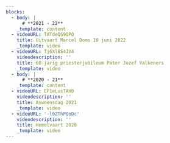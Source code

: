 ```yaml
---
blocks:
  - body: |
      # **2021 - 22**
    _template: content
  - videoURL: TATdeQS9QPQ
    title: Uitvaart Marcel Doms 10 juni 2022
    _template: video
  - videoURL: Tj6Xl8S4JV4
    videodescription: ''
    title: 60-jarig priesterjubileum Pater Jozef Valkeners
    _template: video
  - body: |
      # **2020 - 21**
    _template: content
  - videoURL: EF1eLusTAH0
    videodescription: ''
    title: Aswoensdag 2021
    _template: video
  - videoURL: '-l0ZThPQoDc'
    videodescription: ''
    title: Hemelvaart 2020
    _template: video
---
```


